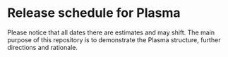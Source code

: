 # Release schedule for Plasma

Please notice that all dates there are estimates and may shift. The main purpose of this repository is to demonstrate the Plasma structure, further directions and rationale.